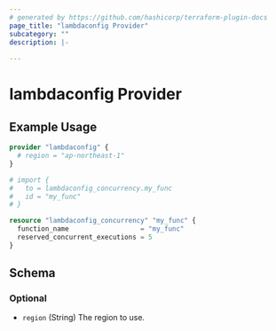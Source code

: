 ```yaml
---
# generated by https://github.com/hashicorp/terraform-plugin-docs
page_title: "lambdaconfig Provider"
subcategory: ""
description: |-
  
---
```


# lambdaconfig Provider



## Example Usage

```terraform
provider "lambdaconfig" {
  # region = "ap-northeast-1"
}

# import {
#   to = lambdaconfig_concurrency.my_func
#   id = "my_func"
# }

resource "lambdaconfig_concurrency" "my_func" {
  function_name                  = "my_func"
  reserved_concurrent_executions = 5
}
```

<!-- schema generated by tfplugindocs -->
## Schema

### Optional

- `region` (String) The region to use.
